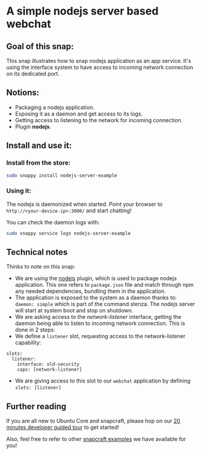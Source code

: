 # A simple nodejs server based webchat

## Goal of this snap:
This snap illustrates how to snap nodejs application as an app service. It's using the interface system to have access
to incoming network connection on its dedicated port.

## Notions:

* Packaging a nodejs application.
* Exposing it as a daemon and get access to its logs.
* Getting access to listening to the network for incoming connection.
* Plugin **nodejs**.

## Install and use it:

### Install from the store:
```sh
sudo snappy install nodejs-server-example
```

### Using it:

The nodejs is daemonized when started. Point your browser to `http://<your-device-ip>:3000/` and start chatting!

You can check the daemon logs with:
```sh
sudo snappy service logs nodejs-server-example
```

## Technical notes

Thinks to note on this snap:
* We are using the [nodejs](../../docs/plugins.md) plugin, which is used to package nodejs application. This one refers
to `package.json` file and match through npm any needed dependencies, bundling them in the application.
* The application is exposed to the system as a daemon thanks to: `daemon: simple` which is part of the command stenza.
The nodejs server will start at system boot and stop on shutdown.
* We are asking access to the *network-listener* interface, getting the daemon being able to listen to incoming network
connection. This is done in 2 steps:
 * We define a `listener` slot, requesting access to the network-listener capability:
 ```
 slots:
   listener:
     interface: old-security
     caps: [network-listener]
```
 * We are giving access to this slot to our `webchat` application by defining `slots: [listener]`

## Further reading

If you are all new to Ubuntu Core and snapcraft, please hop on our [20 minutes developer guided tour](in-progress) to get started!

Also, feel free to refer to other [snapcraft examples](../README.md) we have available for you!
